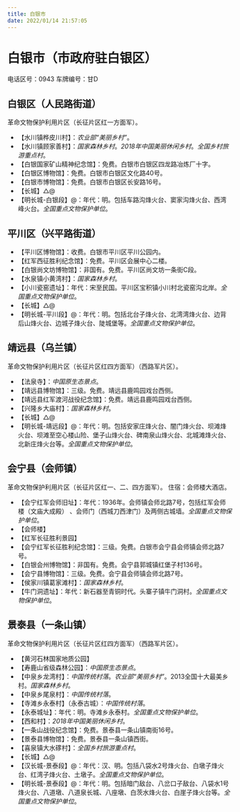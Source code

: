 ```yaml
---
title: 白银市
date: 2022/01/14 21:57:05
---
```


# 白银市（市政府驻白银区）
电话区号：0943
车牌编号：甘D
## 白银区（人民路街道）
革命文物保护利用片区（长征片区红一方面军）。

* 【水川镇桦皮川村】：*农业部“美丽乡村”*。
* 【水川镇顾家善村】：*国家森林乡村*。*2018年中国美丽休闲乡村*。*全国乡村旅游重点村*。
* 【白银国家矿山精神纪念馆】：免费。白银市白银区四龙路冶炼厂十字。
* 【白银区博物馆】：免费。白银市白银区文化路40号。
* 【白银市博物馆】：免费。白银市白银区长安路16号。
* 【长城】△@
* 【明长城-白银段】@：年代：明。包括车路沟烽火台、窦家沟烽火台、西湾峰火台。*全国重点文物保护单位*。
## 平川区（兴平路街道）
* 【平川区博物馆】：收费。白银市平川区平川公园内。
* 【红军西征胜利纪念馆】：免费。平川区会展中心二楼。
* 【白银尚文坊博物馆】：非国有。免费。平川区尚文坊一条街C段。
* 【水泉镇小黄湾村】：*国家森林乡村*。
* 【小川瓷窑遗址】：年代：宋至民国。平川区宝积镇小川村北瓷窑沟北岸。*全国重点文物保护单位*。
* 【长城】△@
* 【明长城-平川段】@：年代：明。包括北台子烽火台、北湾湾烽火台、边背后山烽火台、边城子烽火台、陡城堡等。*全国重点文物保护单位*。
## 靖远县（乌兰镇）
革命文物保护利用片区（长征片区红四方面军）（西路军片区）。
* 【法泉寺】：*中国原生态景点*。
* 【靖远县博物馆】：三级。免费。靖远县鹿鸣园戏台西侧。
* 【靖远县红军渡河战役纪念馆】：免费。靖远县鹿鸣园戏台西侧。
* 【兴隆乡大庙村】：*国家森林乡村*。
* 【长城】△@
* 【明长城-靖远段】@：年代：明。包括安家庄烽火台、闇门烽火台、坝滩烽火台、坝滩至空心楼山险、堡子山烽火台、碑南泉山烽火台、北城滩烽火台、北新庄烽火台等。*全国重点文物保护单位*。
## 会宁县（会师镇）
革命文物保护利用片区（长征片区红一、二、四方面军）。
住宿：会师楼大酒店。
* 【会宁红军会师旧址】：年代：1936年。会师镇会师北路7号，包括红军会师楼（文庙大成殿） 、会师门（西城刀西津门）及两侧古城墙。*全国重点文物保护单位*。
* 【会师楼】
* 【红军长征胜利景园】
* 【会宁红军长征胜利纪念馆】：三级。免费。白银市会宁县会师镇会师北路7号。
* 【白银会州博物馆】：非国有。免费。会宁县郭城镇红堡子村136号。
* 【会宁县博物馆】：三级。免费。会宁县会师镇会师北路7号。
* 【侯家川镇葛家滩村】：*国家森林乡村*。
* 【牛门洞遗址】：年代：新石器至青铜时代。头寨子镇牛门洞村。*全国重点文物保护单位*。
## 景泰县（一条山镇）
革命文物保护利用片区（长征片区红四方面军）（西路军片区）。
* 【黄河石林国家地质公园】
* 【寿鹿山省级森林公园】：*中国原生态景点*。
* 【中泉乡龙湾村】：*中国传统村落*。*农业部“美丽乡村”*。2013全国十大最美乡村。*国家森林乡村*。
* 【中泉乡尾泉村】：*中国传统村落*。
* 【寺滩乡永泰村】（永泰古城）：*中国传统村落*。
* 【永泰城址】：年代：明。寺滩乡永泰村。*全国重点文物保护单位*。
* 【西和村】：*2018年中国美丽休闲乡村*。
* 【一条山战役纪念馆】：免费。景泰县一条山镇南街16号。
* 【景泰县博物馆】：免费。景泰县一条山镇西街。
* 【喜泉镇大水䃎村】：*全国乡村旅游重点村*。
* 【长城】△@
* 【汉长城-景泰段】@：年代：汉、明。包括八袋水2号烽火台、白墩子烽火台、红湾子烽火台、土墩子。*全国重点文物保护单位*。
* 【明长城-景泰段】@：年代：明。包括暗门敌台、八岔口子敌台、八袋水1号烽火台、八道墩、八道泉长城、八座墩、白茨水烽火台、白崖子烽火台等。*全国重点文物保护单位*。
